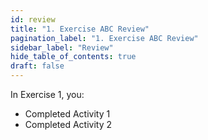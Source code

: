 ```yaml
---
id: review
title: "1. Exercise ABC Review"
pagination_label: "1. Exercise ABC Review"
sidebar_label: "Review"
hide_table_of_contents: true
draft: false
---
```


In Exercise 1, you:

* Completed Activity 1
* Completed Activity 2